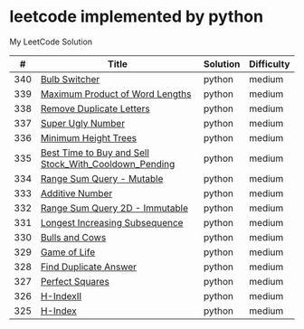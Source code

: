 leetcode implemented by python
========
My LeetCode Solution

| # | Title | Solution | Difficulty |
|---| ----- | -------- | ---------- |
|340|[Bulb Switcher](math/bulb_switcher.py)|python|medium|
|339|[Maximum Product of Word Lengths](string/maximum_product_of_word_lengths.py)|python|medium|
|338|[Remove Duplicate Letters](string/remove_duplicate_letters.py)|python|medium|
|337|[Super Ugly Number](array/super_ugly_number.py)|python|medium|
|336|[Minimum Height Trees](graph/minimum_height_trees.py)|python|medium|
|335|[Best Time to Buy and Sell Stock_With_Cooldown_Pending](array/best_time_to_buy_and_sell_stock.py)|python|medium|
|334|[Range Sum Query - Mutable](string/range_sum_query.py)|python|medium|
|333|[Additive Number](string/additive_number.py)|python|medium|
|332|[Range Sum Query 2D - Immutable](array/range_sum_query_2D.py)|python|medium|
|331|[Longest Increasing Subsequence](string/longest_increasing_subsequence.py)|python|medium|
|330|[Bulls and Cows](string/bulls_and_cows.py)|python|medium|
|329|[Game of Life](array/game_of_life.py)|python|medium|
|328|[Find Duplicate Answer](design/find_duplicate_answer.py)|python|medium|
|327|[Perfect Squares](array/perfect_squares.py)|python|medium|
|326|[H-IndexII](array/h_index2.py)|python|medium|
|325|[H-Index](array/h_index.py)|python|medium|
